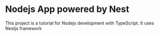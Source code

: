 # Nodejs App powered by Nest

This project is a tutorial for Nodejs development with TypeScript. It uses Nestjs framework
